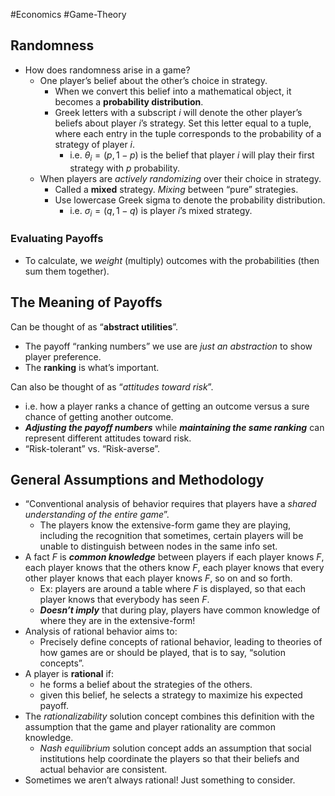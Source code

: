 #Economics #Game-Theory 
## Randomness
- How does randomness arise in a game?
    - One player’s belief about the other’s choice in strategy.
        - When we convert this belief into a mathematical object, it becomes a **probability distribution**.
        - Greek letters with a subscript $i$ will denote the other player’s beliefs about player $i$’s strategy. Set this letter equal to a tuple, where each entry in the tuple corresponds to the probability of a strategy of player $i$.
            - i.e. $\theta_i=(p, 1-p)$ is the belief that player $i$ will play their first strategy with $p$ probability.
    - When players are _actively randomizing_ over their choice in strategy.
        - Called a **mixed** strategy. _Mixing_ between “pure” strategies.
        - Use lowercase Greek sigma to denote the probability distribution.
            - i.e. $\sigma_i = (q, 1-q)$ is player $i$’s mixed strategy.

### Evaluating Payoffs
- To calculate, we _weight_ (multiply) outcomes with the probabilities (then sum them together).

## The Meaning of Payoffs
Can be thought of as “**abstract utilities**”.
- The payoff “ranking numbers” we use are _just an abstraction_ to show player preference.
- The **ranking** is what’s important.

Can also be thought of as “_attitudes toward risk_”.
- i.e. how a player ranks a chance of getting an outcome versus a sure chance of getting another outcome.
- _**Adjusting the payoff numbers**_ while _**maintaining the same ranking**_ can represent different attitudes toward risk.
- “Risk-tolerant” vs. “Risk-averse”.

## General Assumptions and Methodology
- “Conventional analysis of behavior requires that players have a _shared understanding of the entire game_”.
    - The players know the extensive-form game they are playing, including the recognition that sometimes, certain players will be unable to distinguish between nodes in the same info set.
- A fact _F_ is _**common knowledge**_ between players if each player knows _F_, each player knows that the others know _F_, each player knows that every other player knows that each player knows _F_, so on and so forth.
    - Ex: players are around a table where _F_ is displayed, so that each player knows that everybody has seen _F_.
    - _**Doesn’t imply**_ that during play, players have common knowledge of where they are in the extensive-form!
- Analysis of rational behavior aims to:
    - Precisely define concepts of rational behavior, leading to theories of how games are or should be played, that is to say, “solution concepts”.
- A player is **rational** if:
    - he forms a belief about the strategies of the others.
    - given this belief, he selects a strategy to maximize his expected payoff.
- The _rationalizability_ solution concept combines this definition with the assumption that the game and player rationality are common knowledge.
    - _Nash equilibrium_ solution concept adds an assumption that social institutions help coordinate the players so that their beliefs and actual behavior are consistent.
- Sometimes we aren’t always rational! Just something to consider.